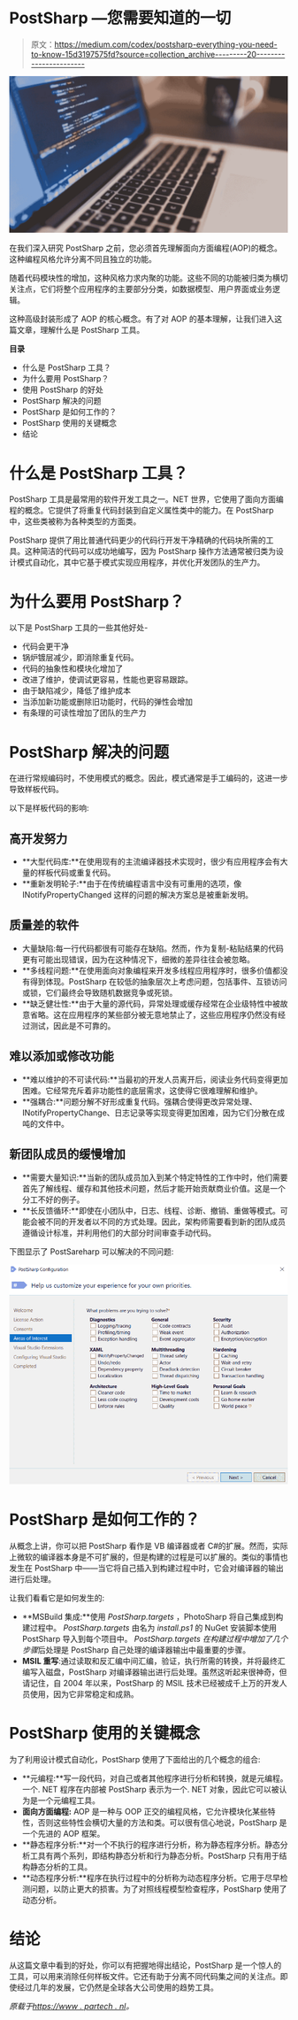 # PostSharp —您需要知道的一切

> 原文：<https://medium.com/codex/postsharp-everything-you-need-to-know-15d3197575fd?source=collection_archive---------20----------------------->

![](img/6f1694777f07e9d25224819dac5fd93b.png)

在我们深入研究 PostSharp 之前，您必须首先理解面向方面编程(AOP)的概念。这种编程风格允许分离不同且独立的功能。

随着代码模块性的增加，这种风格力求内聚的功能。这些不同的功能被归类为横切关注点，它们将整个应用程序的主要部分分类，如数据模型、用户界面或业务逻辑。

这种高级封装形成了 AOP 的核心概念。有了对 AOP 的基本理解，让我们进入这篇文章，理解什么是 PostSharp 工具。

**目录**

*   什么是 PostSharp 工具？
*   为什么要用 PostSharp？
*   使用 PostSharp 的好处
*   PostSharp 解决的问题
*   PostSharp 是如何工作的？
*   PostSharp 使用的关键概念
*   结论

# 什么是 PostSharp 工具？

PostSharp 工具是最常用的软件开发工具之一。NET 世界，它使用了面向方面编程的概念。它提供了将重复代码封装到自定义属性类中的能力。在 PostSharp 中，这些类被称为各种类型的方面类。

PostSharp 提供了用比普通代码更少的代码行开发干净精确的代码块所需的工具。这种简洁的代码可以成功地编写，因为 PostSharp 操作方法通常被归类为设计模式自动化，其中它基于模式实现应用程序，并优化开发团队的生产力。

# 为什么要用 PostSharp？

以下是 PostSharp 工具的一些其他好处-

*   代码会更干净
*   锅炉镀层减少，即消除重复代码。
*   代码的抽象性和模块化增加了
*   改进了维护，使调试更容易，性能也更容易跟踪。
*   由于缺陷减少，降低了维护成本
*   当添加新功能或删除旧功能时，代码的弹性会增加
*   有条理的可读性增加了团队的生产力

# PostSharp 解决的问题

在进行常规编码时，不使用模式的概念。因此，模式通常是手工编码的，这进一步导致样板代码。

以下是样板代码的影响:

## 高开发努力

*   **大型代码库:**在使用现有的主流编译器技术实现时，很少有应用程序会有大量的样板代码或重复代码。
*   **重新发明轮子:**由于在传统编程语言中没有可重用的选项，像 INotifyPropertyChanged 这样的问题的解决方案总是被重新发明。

## 质量差的软件

*   大量缺陷:每一行代码都很有可能存在缺陷。然而，作为复制-粘贴结果的代码更有可能出现错误，因为在这种情况下，细微的差异往往会被忽略。
*   **多线程问题:**在使用面向对象编程来开发多线程应用程序时，很多价值都没有得到体现。PostSharp 在较低的抽象层次上考虑问题，包括事件、互锁访问或锁，它们最终会导致随机数据竞争或死锁。
*   **缺乏健壮性:**由于大量的源代码，异常处理或缓存经常在企业级特性中被故意省略。这在应用程序的某些部分被无意地禁止了，这些应用程序仍然没有经过测试，因此是不可靠的。

## 难以添加或修改功能

*   **难以维护的不可读代码:**当最初的开发人员离开后，阅读业务代码变得更加困难。它经常充斥着非功能性的底层需求，这使得它很难理解和维护。
*   **强耦合:**问题分解不好形成重复代码。强耦合使得更改异常处理、INotifyPropertyChange、日志记录等实现变得更加困难，因为它们分散在成吨的文件中。

## 新团队成员的缓慢增加

*   **需要大量知识:**当新的团队成员加入到某个特定特性的工作中时，他们需要首先了解线程、缓存和其他技术问题，然后才能开始贡献商业价值。这是一个分工不好的例子。
*   **长反馈循环:**即使在小团队中，日志、线程、诊断、撤销、重做等模式。可能会被不同的开发者以不同的方式处理。因此，架构师需要看到新的团队成员遵循设计标准，并利用他们的大部分时间审查手动代码。

下图显示了 PostSareharp 可以解决的不同问题:

![](img/7c834bcbf0b2f2fa72f1c2a707115a88.png)

# PostSharp 是如何工作的？

从概念上讲，你可以把 PostSharp 看作是 VB 编译器或者 C#的扩展。然而，实际上微软的编译器本身是不可扩展的，但是构建的过程是可以扩展的。类似的事情也发生在 PostSharp 中——当它将自己插入到构建过程中时，它会对编译器的输出进行后处理。

让我们看看它是如何发生的:

*   **MSBuild 集成:**使用 *PostSharp.targets* ，PhotoSharp 将自己集成到构建过程中。 *PostSharp.targets* 由名为 *install.ps1* 的 NuGet 安装脚本使用 PostSharp 导入到每个项目中。 *PostSharp.targets 在构建过程中增加了几个步骤*后处理是 PostSharp 自己处理的编译器输出中最重要的步骤。
*   **MSIL 重写**:通过读取和反汇编中间汇编，验证，执行所需的转换，并将最终汇编写入磁盘，PostSharp 对编译器输出进行后处理。虽然这听起来很神奇，但请记住，自 2004 年以来，PostSharp 的 MSIL 技术已经被成千上万的开发人员使用，因为它非常稳定和成熟。

# PostSharp 使用的关键概念

为了利用设计模式自动化，PostSharp 使用了下面给出的几个概念的组合:

*   **元编程:**写一段代码，对自己或者其他程序进行分析和转换，就是元编程。一个. NET 程序在内部被 PostSharp 表示为一个. NET 对象，因此它可以被认为是一个元编程工具。
*   **面向方面编程:** AOP 是一种与 OOP 正交的编程风格，它允许模块化某些特性，否则这些特性会横切大量的方法和类。可以很有信心地说，PostSharp 是一个先进的 AOP 框架。
*   **静态程序分析:**对一个不执行的程序进行分析，称为静态程序分析。静态分析工具有两个系列，即结构静态分析和行为静态分析。PostSharp 只有用于结构静态分析的工具。
*   **动态程序分析:**程序在执行过程中的分析称为动态程序分析。它用于尽早检测问题，以防止更大的损害。为了对照线程模型检查程序，PostSharp 使用了动态分析。

# 结论

从这篇文章中看到的好处，你可以有把握地得出结论，PostSharp 是一个惊人的工具，可以用来消除任何样板文件。它还有助于分离不同代码集之间的关注点。即使经过几年的发展，它仍然是全球各大公司使用的趋势工具。

*原载于*[*https://www . partech . nl*](https://www.partech.nl/nl/publicaties/2021/06/postsharp---everything-you-need-to-know)*。*